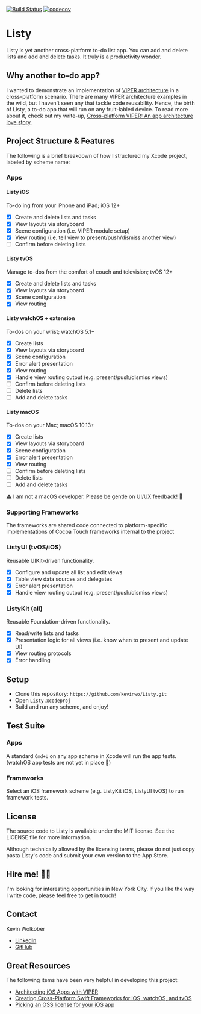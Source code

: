 [![Build Status](https://travis-ci.org/kevinwo/Listy.svg?branch=master)](https://travis-ci.org/kevinwo/Listy)
[![codecov](https://codecov.io/gh/kevinwo/Listy/branch/master/graph/badge.svg)](https://codecov.io/gh/kevinwo/Listy)

# Listy

Listy is yet another cross-platform to-do list app. You can add and delete lists and add and delete tasks. It truly is a productivity wonder.

## Why another to-do app?

I wanted to demonstrate an implementation of [VIPER architecture](https://www.objc.io/issues/13-architecture/viper/) in a cross-platform scenario. There are many VIPER architecture examples in the wild, but I haven't seen any that tackle code reusability. Hence, the birth of Listy, a to-do app that will run on any fruit-labled device. To read more about it, check out my write-up, [Cross-platform VIPER: An app architecture love story](https://medium.com/the-codes/cross-platform-viper-bde42ba0ba43).

## Project Structure & Features

The following is a brief breakdown of how I structured my Xcode project, labeled by scheme name:

### Apps

#### Listy iOS

To-do'ing from your iPhone and iPad; iOS 12+

- [x] Create and delete lists and tasks
- [x] View layouts via storyboard
- [x] Scene configuration (i.e. VIPER module setup)
- [x] View routing (i.e. tell view to present/push/dismiss another view)
- [ ] Confirm before deleting lists

#### Listy tvOS

Manage to-dos from the comfort of couch and television; tvOS 12+

- [x] Create and delete lists and tasks
- [x] View layouts via storyboard
- [x] Scene configuration
- [x] View routing

#### Listy watchOS + extension

To-dos on your wrist; watchOS 5.1+

- [x] Create lists
- [x] View layouts via storyboard
- [x] Scene configuration
- [x] Error alert presentation
- [x] View routing
- [x] Handle view routing output (e.g. present/push/dismiss views)
- [ ] Confirm before deleting lists
- [ ] Delete lists
- [ ] Add and delete tasks

#### Listy macOS

To-dos on your Mac; macOS 10.13+

- [x] Create lists
- [x] View layouts via storyboard
- [x] Scene configuration
- [x] Error alert presentation
- [x] View routing
- [ ] Confirm before deleting lists
- [ ] Delete lists
- [ ] Add and delete tasks

⚠️ I am not a macOS developer. Please be gentle on UI/UX feedback! 🙏

### Supporting Frameworks

The frameworks are shared code connected to platform-specific implementations of Cocoa Touch frameworks internal to the project

### ListyUI (tvOS/iOS)

Reusable UIKit-driven functionality.

- [x] Configure and update all list and edit views
- [x] Table view data sources and delegates
- [x] Error alert presentation
- [x] Handle view routing output (e.g. present/push/dismiss views)

### ListyKit (all)

Reusable Foundation-driven functionality.

- [x] Read/write lists and tasks
- [x] Presentation logic for all views (i.e. know when to present and update UI)
- [x] View routing protocols
- [x] Error handling

## Setup

- Clone this repository: `https://github.com/kevinwo/Listy.git`
- Open `Listy.xcodeproj`
- Build and run any scheme, and enjoy!

## Test Suite

### Apps

A standard `Cmd+U` on any app scheme in Xcode will run 
the app tests. (watchOS app tests are not yet in place 😬)

### Frameworks

Select an iOS framework scheme (e.g. ListyKit iOS, ListyUI tvOS) to run framework tests.

## License

The source code to Listy is available under the MIT license. See the LICENSE file for more information.

Although technically allowed by the licensing terms, please do not just copy pasta Listy's code and submit your own version to the App Store.

## Hire me! 👨‍💻

I'm looking for interesting opportunities in New York City. If you like the way I write code, please feel free to get in touch!

## Contact

Kevin Wolkober

* [LinkedIn](https://www.linkedin.com/in/kevinwolkober)
* [GitHub](https://github.com/kevinwo)

## Great Resources

The following items have been very helpful in developing this project:

* [Architecting iOS Apps with VIPER](https://www.objc.io/issues/13-architecture/viper/)
* [Creating Cross-Platform Swift Frameworks for iOS, watchOS, and tvOS](https://iosmentor.io/swift-frameworks-ios-watchos-tvos/)
* [Picking an OSS license for your iOS app](https://blog.lazerwalker.com/cortado/2015/07/05/open-source-licenses.html)